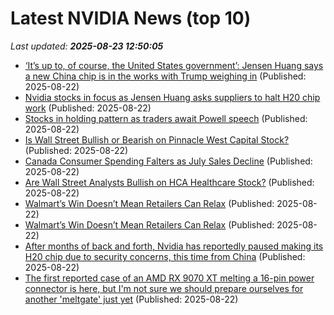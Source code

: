 # Latest NVIDIA News (top 10)
_Last updated: **2025-08-23 12:50:05**_

- [‘It’s up to, of course, the United States government’: Jensen Huang says a new China chip is in the works with Trump weighing in](https://fortune.com/2025/08/22/nvidia-china-chip-follow-on-h20-trump-b30a/) (Published: 2025-08-22)
- [Nvidia stocks in focus as Jensen Huang asks suppliers to halt H20 chip work](https://economictimes.indiatimes.com/news/international/us/nvidia-stocks-in-focus-as-jensen-huang-asks-suppliers-to-halt-h20-chip-work/articleshow/123454743.cms) (Published: 2025-08-22)
- [Stocks in holding pattern as traders await Powell speech](https://biztoc.com/x/a9e9625f810d4d4a) (Published: 2025-08-22)
- [Is Wall Street Bullish or Bearish on Pinnacle West Capital Stock?](https://biztoc.com/x/6d7110173dc58ee6) (Published: 2025-08-22)
- [Canada Consumer Spending Falters as July Sales Decline](https://biztoc.com/x/2a477dbf0d089b2c) (Published: 2025-08-22)
- [Are Wall Street Analysts Bullish on HCA Healthcare Stock?](https://biztoc.com/x/609511e17c620c8e) (Published: 2025-08-22)
- [Walmart’s Win Doesn’t Mean Retailers Can Relax](https://biztoc.com/x/ab741b9e61289c85) (Published: 2025-08-22)
- [Walmart’s Win Doesn’t Mean Retailers Can Relax](https://biztoc.com/x/ab741b9e61289c85) (Published: 2025-08-22)
- [After months of back and forth, Nvidia has reportedly paused making its H20 chip due to security concerns, this time from China](https://www.pcgamer.com/hardware/after-months-of-back-and-forth-nvidia-has-reportedly-paused-making-its-h20-chip-due-to-security-concerns-this-time-from-china/) (Published: 2025-08-22)
- [The first reported case of an AMD RX 9070 XT melting a 16-pin power connector is here, but I'm not sure we should prepare ourselves for another 'meltgate' just yet](https://www.pcgamer.com/hardware/graphics-cards/the-first-reported-case-of-an-amd-rx-9070-xt-melting-a-16-pin-power-connector-is-here-but-im-not-sure-we-should-prepare-ourselves-for-another-meltgate-just-yet/) (Published: 2025-08-22)
